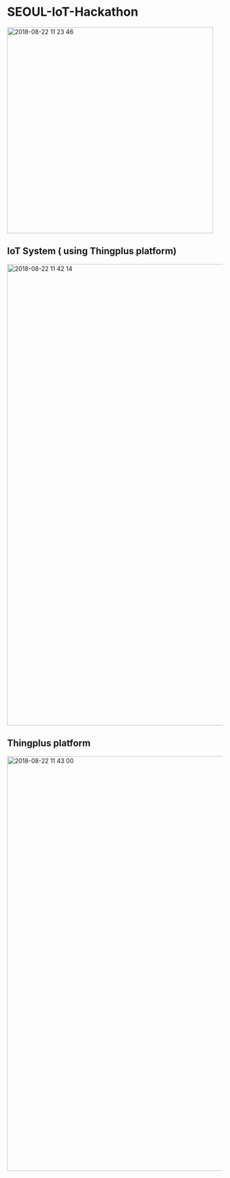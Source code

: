 # SEOUL-IoT-Hackathon

<img width="481" alt="2018-08-22 11 23 46" src="https://user-images.githubusercontent.com/26623547/44469633-e42d9b00-a662-11e8-8066-dd8fc3e8141a.png">

## IoT System ( using Thingplus platform)

<img width="1077" alt="2018-08-22 11 42 14" src="https://user-images.githubusercontent.com/26623547/44470705-5f904c00-a665-11e8-9cf6-8b3f8239d644.png">

## Thingplus platform

<img width="968" alt="2018-08-22 11 43 00" src="https://user-images.githubusercontent.com/26623547/44470729-6c14a480-a665-11e8-97c3-c8dba013d0de.png">
